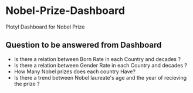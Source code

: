 # Nobel-Prize-Dashboard
Plotyl Dashboard for Nobel Prize

## Question to be answered from Dashboard
- Is there a relation between Born Rate in each Country and decades ?
- Is there a relation between Gender Rate in each Country and decades ?
- How Many Nobel prizes does each country Have?
- Is there a trend between Nobel laureate's age and the year of recieving the prize ?
